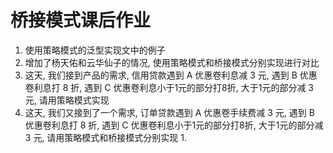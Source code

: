# 桥接模式课后作业

1. 使用策略模式的泛型实现文中的例子
2. 增加了杨天佑和云华仙子的情况, 使用策略模式和桥接模式分别实现进行对比
3. 这天, 我们接到产品的需求, 信用贷款遇到 A 优惠卷利息减 3 元, 遇到 B 优惠卷利息打 8 折, 遇到 C 优惠卷利息小于1元的部分打8折, 大于1元的部分减 3 元, 请用策略模式实现
4. 这天, 我们又接到了一个需求, 订单贷款遇到 A 优惠卷手续费减 3 元, 遇到 B 优惠卷利息打 8 折, 遇到 C 优惠卷利息小于1元的部分打8折, 大于1元的部分减 3 元, 请用策略模式和桥接模式分别实现
   1. 





